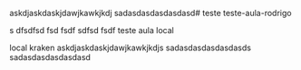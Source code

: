 askdjaskdaskjdawjkawkjkdj
sadasdasdasdasdasd# teste
teste-aula-rodrigo

s
dfsdfsd
fsd
fsdf
sdfsd
fsdf
teste aula local

local kraken
askdjaskdaskjdawjkawkjkdjs
sadasdasdasdasdasds
sadasdasdasdasdasd

